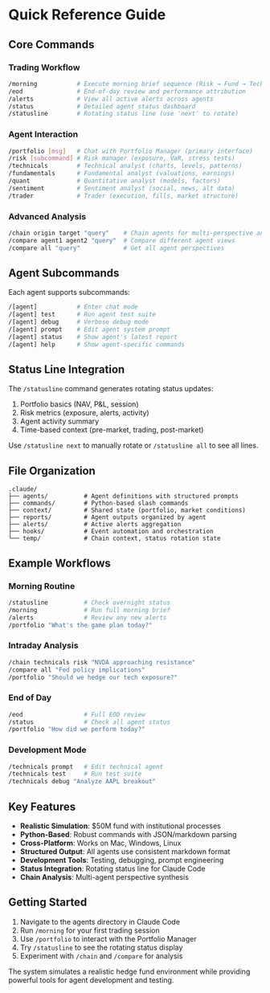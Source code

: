 # Quick Reference Guide

## Core Commands

### Trading Workflow
```bash
/morning           # Execute morning brief sequence (Risk → Fund → Tech → Quant → Sentiment → PM)
/eod               # End-of-day review and performance attribution
/alerts            # View all active alerts across agents
/status            # Detailed agent status dashboard
/statusline        # Rotating status line (use 'next' to rotate)
```

### Agent Interaction
```bash
/portfolio [msg]   # Chat with Portfolio Manager (primary interface)
/risk [subcommand] # Risk manager (exposure, VaR, stress tests)
/technicals        # Technical analyst (charts, levels, patterns)  
/fundamentals      # Fundamental analyst (valuations, earnings)
/quant             # Quantitative analyst (models, factors)
/sentiment         # Sentiment analyst (social, news, alt data)
/trader            # Trader (execution, fills, market structure)
```

### Advanced Analysis
```bash
/chain origin target "query"    # Chain agents for multi-perspective analysis
/compare agent1 agent2 "query"  # Compare different agent views
/compare all "query"            # Get all agent perspectives
```

## Agent Subcommands

Each agent supports subcommands:
```bash
/[agent]           # Enter chat mode
/[agent] test      # Run agent test suite
/[agent] debug     # Verbose debug mode
/[agent] prompt    # Edit agent system prompt
/[agent] status    # Show agent's latest report
/[agent] help      # Show agent-specific commands
```

## Status Line Integration

The `/statusline` command generates rotating status updates:
1. Portfolio basics (NAV, P&L, session)
2. Risk metrics (exposure, alerts, activity)  
3. Agent activity summary
4. Time-based context (pre-market, trading, post-market)

Use `/statusline next` to manually rotate or `/statusline all` to see all lines.

## File Organization

```
.claude/
├── agents/          # Agent definitions with structured prompts
├── commands/        # Python-based slash commands
├── context/         # Shared state (portfolio, market conditions)
├── reports/         # Agent outputs organized by agent
├── alerts/          # Active alerts aggregation
├── hooks/           # Event automation and orchestration
└── temp/            # Chain context, status rotation state
```

## Example Workflows

### Morning Routine
```bash
/statusline          # Check overnight status
/morning             # Run full morning brief
/alerts              # Review any new alerts
/portfolio "What's the game plan today?"
```

### Intraday Analysis
```bash
/chain technicals risk "NVDA approaching resistance"
/compare all "Fed policy implications"
/portfolio "Should we hedge our tech exposure?"
```

### End of Day
```bash
/eod                 # Full EOD review
/status              # Check all agent status
/portfolio "How did we perform today?"
```

### Development Mode
```bash
/technicals prompt   # Edit technical agent
/technicals test     # Run test suite
/technicals debug "Analyze AAPL breakout"
```

## Key Features

- **Realistic Simulation**: $50M fund with institutional processes
- **Python-Based**: Robust commands with JSON/markdown parsing  
- **Cross-Platform**: Works on Mac, Windows, Linux
- **Structured Output**: All agents use consistent markdown format
- **Development Tools**: Testing, debugging, prompt engineering
- **Status Integration**: Rotating status line for Claude Code
- **Chain Analysis**: Multi-agent perspective synthesis

## Getting Started

1. Navigate to the agents directory in Claude Code
2. Run `/morning` for your first trading session
3. Use `/portfolio` to interact with the Portfolio Manager
4. Try `/statusline` to see the rotating status display
5. Experiment with `/chain` and `/compare` for analysis

The system simulates a realistic hedge fund environment while providing powerful tools for agent development and testing.
